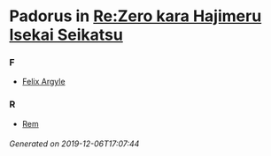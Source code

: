 # Padorus in [Re:Zero kara Hajimeru Isekai Seikatsu](https://myanimelist.net/manga/74697/Re_Zero_kara_Hajimeru_Isekai_Seikatsu)

### F
* [Felix Argyle](https://github.com/shadow578/Project-Padoru/blob/master/table-of-contents/characters/FelixArgyle.md)

### R
* [Rem](https://github.com/shadow578/Project-Padoru/blob/master/table-of-contents/characters/Rem.md)

###### Generated on 2019-12-06T17:07:44
